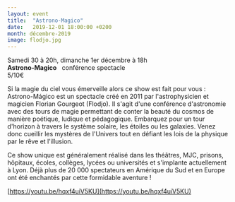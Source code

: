 ```yaml
---
layout: event
title:  "Astrono-Magico"
date:   2019-12-01 18:00:00 +0200
month: décembre-2019
image: flodjo.jpg
---
```




Samedi 30 à 20h, dimanche 1er décembre à 18h<br /> **Astrono-Magico**   conférence spectacle<br /> 5/10€

Si la magie du ciel vous émerveille alors ce show est fait pour vous : Astrono-Mágico est un spectacle créé en 2011 par l'astrophysicien et magicien Florian Gourgeot (Flodjo). Il s'agit d'une conférence d'astronomie avec des tours de magie permettant de conter la beauté du cosmos de manière poétique, ludique et pédagogique. Embarquez pour un tour d'horizon à travers le système solaire, les étoiles ou les galaxies. Venez donc cueillir les mystères de l'Univers tout en défiant les lois de la physique par le rêve et l'illusion. 

Ce show unique est généralement réalisé dans les théâtres, MJC, prisons, hôpitaux, écoles, collèges, lycées ou universités et s'implante actuellement à Lyon. Déjà plus de 20 000 spectateurs en Amérique du Sud et en Europe ont été enchantés par cette formidable aventure !

[https://youtu.be/hqxf4uiV5KU](https://youtu.be/hqxf4uiV5KU)

